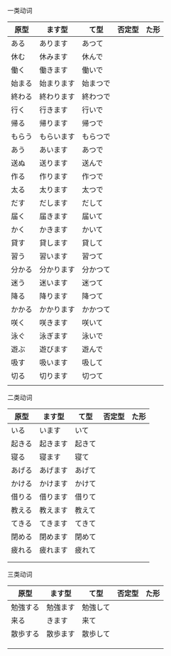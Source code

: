 一类动词

| 原型  | ます型   | て型   | 否定型 | た形  |
| --- | ----- | ---- | --- | --- |
| ある  | あります  | あつて  |     |     |
| 休む  | 休みます  | 休んで  |     |     |
| 働く  | 働きます  | 働いで  |     |     |
| 始まる | 始まります | 始まつで |     |     |
| 終わる | 終わります | 終わつで |     |     |
| 行く  | 行きます  | 行いで  |     |     |
| 帰る  | 帰ります  | 帰つで  |     |     |
| もらう | もらいます | もらつで |     |     |
| あう  | あいます  | あつで  |     |     |
| 送ぬ  | 送ります  | 送んで  |     |     |
| 作る  | 作ります  | 作つで  |     |     |
| 太る  | 太ります  | 太つで  |     |     |
| だす  | だします  | だして  |     |     |
| 届く  | 届きます  | 届いて  |     |     |
| かく  | かきます  | かいて  |     |     |
| 貸す  | 貸します  | 貸して  |     |     |
| 習う  | 習います  | 習つて  |     |     |
| 分かる | 分かります | 分かつて |     |     |
| 迷う  | 迷います  | 迷つて  |     |     |
| 降る  | 降ります  | 降つて  |     |     |
| かかる | かかります | かかつて |     |     |
| 咲く  | 咲きます  | 咲いて  |     |     |
| 泳ぐ  | 泳ぎます  | 泳いで  |     |     |
| 遊ぶ  | 遊びます  | 遊んで  |     |     |
| 吸す  | 吸います  | 吸して  |     |     |
| 切る  | 切ります  | 切つて  |     |     |
|     |       |      |     |     |


二类动词

| 原型  | ます型  | て型  | 否定型 | た形  |
| --- | ---- | --- | --- | --- |
| いる  | います  | いて  |     |     |
| 起きる | 起きます | 起きて |     |     |
| 寝る  | 寝ます  | 寝て  |     |     |
| あげる | あげます | あげて |     |     |
| かける | かけます | かけて |     |     |
| 借りる | 借ります | 借りて |     |     |
| 教える | 教えます | 教えて |     |     |
| てきる | てきます | てきて |     |     |
| 閉める | 閉めます | 閉めて |     |     |
| 疲れる | 疲れます | 疲れて |     |     |
|     |      |     |     |     |
|     |      |     |     |     |
三类动词

| 原型   | ます型  | て型   | 否定型 | た形  |
| ---- | ---- | ---- | --- | --- |
| 勉強する | 勉強ます | 勉強して |     |     |
| 来る   | きます  | 来て   |     |     |
| 散歩する | 散歩ます | 散歩して |     |     |
|      |      |      |     |     |
|      |      |      |     |     |
|      |      |      |     |     |
